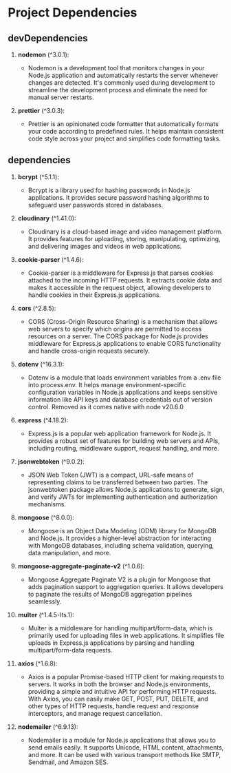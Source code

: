 # Project Dependencies

## devDependencies
1. **nodemon** (^3.0.1): 
   - Nodemon is a development tool that monitors changes in your Node.js application and automatically restarts the server whenever changes are detected. It's commonly used during development to streamline the development process and eliminate the need for manual server restarts.
   
2. **prettier** (^3.0.3): 
   - Prettier is an opinionated code formatter that automatically formats your code according to predefined rules. It helps maintain consistent code style across your project and simplifies code formatting tasks.

## dependencies
1. **bcrypt** (^5.1.1): 
   - Bcrypt is a library used for hashing passwords in Node.js applications. It provides secure password hashing algorithms to safeguard user passwords stored in databases.

2. **cloudinary** (^1.41.0): 
   - Cloudinary is a cloud-based image and video management platform. It provides features for uploading, storing, manipulating, optimizing, and delivering images and videos in web applications.

3. **cookie-parser** (^1.4.6): 
   - Cookie-parser is a middleware for Express.js that parses cookies attached to the incoming HTTP requests. It extracts cookie data and makes it accessible in the request object, allowing developers to handle cookies in their Express.js applications.

4. **cors** (^2.8.5): 
   - CORS (Cross-Origin Resource Sharing) is a mechanism that allows web servers to specify which origins are permitted to access resources on a server. The CORS package for Node.js provides middleware for Express.js applications to enable CORS functionality and handle cross-origin requests securely.

5. **dotenv** (^16.3.1): 
   - Dotenv is a module that loads environment variables from a .env file into process.env. It helps manage environment-specific configuration variables in Node.js applications and keeps sensitive information like API keys and database credentials out of version control.
   Removed as it comes native with node v20.6.0

6. **express** (^4.18.2): 
   - Express.js is a popular web application framework for Node.js. It provides a robust set of features for building web servers and APIs, including routing, middleware support, request handling, and more.

7. **jsonwebtoken** (^9.0.2): 
   - JSON Web Token (JWT) is a compact, URL-safe means of representing claims to be transferred between two parties. The jsonwebtoken package allows Node.js applications to generate, sign, and verify JWTs for implementing authentication and authorization mechanisms.

8. **mongoose** (^8.0.0): 
   - Mongoose is an Object Data Modeling (ODM) library for MongoDB and Node.js. It provides a higher-level abstraction for interacting with MongoDB databases, including schema validation, querying, data manipulation, and more.

9. **mongoose-aggregate-paginate-v2** (^1.0.6): 
   - Mongoose Aggregate Paginate V2 is a plugin for Mongoose that adds pagination support to aggregation queries. It allows developers to paginate the results of MongoDB aggregation pipelines seamlessly.

10. **multer** (^1.4.5-lts.1): 
    - Multer is a middleware for handling multipart/form-data, which is primarily used for uploading files in web applications. It simplifies file uploads in Express.js applications by parsing and handling multipart/form-data requests.

11. **axios** (^1.6.8): 
    - Axios is a popular Promise-based HTTP client for making requests to servers. It works in both the browser and Node.js environments, providing a simple and intuitive API for performing HTTP requests. With Axios, you can easily make GET, POST, PUT, DELETE, and other types of HTTP requests, handle request and response interceptors, and manage request cancellation.


11. **nodemailer** (^6.9.13): 
    - Nodemailer is a module for Node.js applications that allows you to send emails easily. It supports Unicode, HTML content, attachments, and more. It can be used with various transport methods like SMTP, Sendmail, and Amazon SES.
